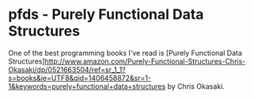 pfds - Purely Functional Data Structures
========================================

One of the best programming books I've read is [Purely Functional Data Structures]<http://www.amazon.com/Purely-Functional-Structures-Chris-Okasaki/dp/0521663504/ref=sr_1_1?s=books&ie=UTF8&qid=1406458872&sr=1-1&keywords=purely+functional+data+structures>
by Chris Okasaki.

